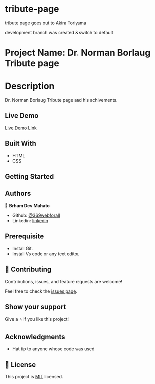 # tribute-page
tribute page goes out to Akira Toriyama

development branch was created & switch to default

# Project Name: Dr. Norman Borlaug Tribute page

# Description

Dr. Norman Borlaug Tribute page and his achivements.

## Live Demo

[Live Demo Link](https://astounding-syrniki-7c075b.netlify.app/)

## Built With

- HTML
- CSS

## Getting Started

## Authors

👤 **Brham Dev Mahato**

- Github: [@369webforall](https://github.com/369webforall)
- Linkedin: [linkedin](https://www.linkedin.com/in/dev1980/)

## Prerequisite

- Install Git.
- Install Vs code or any text editor.

## 🤝 Contributing

Contributions, issues, and feature requests are welcome!

Feel free to check the [issues page](../../issues/).

## Show your support

Give a ⭐️ if you like this project!

## Acknowledgments

- Hat tip to anyone whose code was used

## 📝 License

This project is [MIT](./MIT.md) licensed.